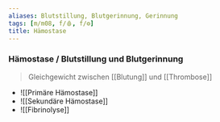 ```yaml
---
aliases: Blutstillung, Blutgerinnung, Gerinnung
tags: [m/m08, f/🩸, f/⚙️]
title: Hämostase
---
```

### Hämostase / Blutstillung und Blutgerinnung 
> Gleichgewicht zwischen [[Blutung]] und [[Thrombose]]
- ![[Primäre Hämostase]]
- ![[Sekundäre Hämostase]]
- ![[Fibrinolyse]]